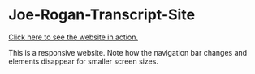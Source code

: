 # Joe-Rogan-Transcript-Site

<a href="https://steph-bot.github.io/Joe-Rogan-Transcript-Site/" target="_blank">Click here to see the website in action.</a>

This is a responsive website. Note how the navigation bar changes and elements disappear for smaller screen sizes.


